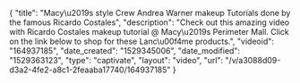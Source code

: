 {
    "title": "Macy\u2019s style Crew Andrea Warner makeup Tutorials done by the famous Ricardo Costales",
    "description": "Check out this amazing video with Ricardo Costales makeup tutorial @ Macy\u2019s Perimeter Mall.  Click on the link below to shop for these  Lanc\u00f4me products.",
    "videoid": "164937185",
    "date_created": "1529345006",
    "date_modified": "1529363123",
    "type": "captivate",
    "layout": "video",
    "url": "\/v\/a3088d09-d3a2-4fe2-a8c1-2feaaba17740\/164937185"
}